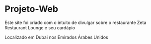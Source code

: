 # Projeto-Web

Este site foi criado com o intuito de divulgar sobre o restaurante Zeta Restaurant Lounge e seu cardápio

Localizado em Dubai nos Emirados Árabes Unidos
